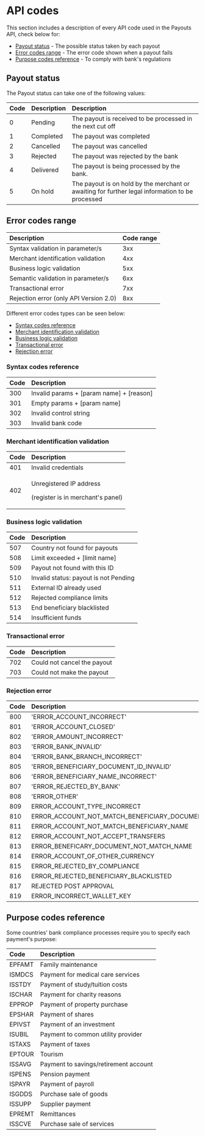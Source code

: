# API codes

This section includes a description of every API code used in the Payouts API, check below for:

* [Payout status](error-codes-reference.md#payout-status) - The possible status taken by each payout
* [Error codes range](error-codes-reference.md#error-codes-range) - The error code shown when a payout fails
* [Purpose codes reference](error-codes-reference.md#purpose-codes-reference) - To comply with bank's regulations

## Payout status

The Payout status can take one of the following values:

| Code | Description | Description |
| :--- | :--- | :--- |
| 0 | Pending | The payout is received to be processed in the next cut off |
| 1 | Completed | The payout was completed |
| 2 | Cancelled | The payout was cancelled |
| 3 | Rejected | The payout was rejected by the bank |
| 4 | Delivered | The payout is being processed by the bank. |
| 5 | On hold | The payout is on hold by the merchant or awaiting for further legal information to be processed |

## Error codes range

| Description | Code range |
| :--- | :--- |
| Syntax validation in parameter/s | 3xx |
| Merchant identification validation | 4xx |
| Business logic validation | 5xx |
| Semantic validation in parameter/s | 6xx |
| Transactional error | 7xx |
| Rejection error \(only API Version 2.0\) | 8xx |

Different error codes types can be seen below:

* [Syntax codes reference](error-codes-reference.md#syntax-codes-reference)
* [Merchant identification validation](error-codes-reference.md#merchant-identification-validation)
* [Business logic validation](error-codes-reference.md#business-logic-validation)
* [Transactional error](error-codes-reference.md#transactional-error)
* [Rejection error](error-codes-reference.md#rejection-error)

### Syntax codes reference

| Code | Description |
| :--- | :--- |
| 300 | Invalid params + \[param name\] + \[reason\] |
| 301 | Empty params + \[param name\] |
| 302 | Invalid control string |
| 303 | Invalid bank code |

### Merchant identification validation

<table>
  <thead>
    <tr>
      <th style="text-align:left">Code</th>
      <th style="text-align:left">Description</th>
    </tr>
  </thead>
  <tbody>
    <tr>
      <td style="text-align:left">401</td>
      <td style="text-align:left">Invalid credentials</td>
    </tr>
    <tr>
      <td style="text-align:left">402</td>
      <td style="text-align:left">
        <p>Unregistered IP address</p>
        <p>(register is in merchant&apos;s panel)</p>
      </td>
    </tr>
  </tbody>
</table>

### Business logic validation

| Code | Description |
| :--- | :--- |
| 507 | Country not found for payouts |
| 508 | Limit exceeded + \[limit name\] |
| 509 | Payout not found with this ID |
| 510 | Invalid status: payout is not Pending |
| 511 | External ID already used |
| 512 | Rejected compliance limits |
| 513 | End beneficiary blacklisted |
| 514 | Insufficient funds |

### Transactional error

| Code | Description |
| :--- | :--- |
| 702 | Could not cancel the payout |
| 703 | Could not make the payout |

### Rejection error

| Code | Description |
| :--- | :--- |
| 800 | 'ERROR\_ACCOUNT\_INCORRECT' |
| 801 | 'ERROR\_ACCOUNT\_CLOSED' |
| 802 | 'ERROR\_AMOUNT\_INCORRECT' |
| 803 | 'ERROR\_BANK\_INVALID' |
| 804 | 'ERROR\_BANK\_BRANCH\_INCORRECT' |
| 805 | 'ERROR\_BENEFICIARY\_DOCUMENT\_ID\_INVALID' |
| 806 | 'ERROR\_BENEFICIARY\_NAME\_INCORRECT' |
| 807 | 'ERROR\_REJECTED\_BY\_BANK' |
| 808 | 'ERROR\_OTHER' |
| 809 | ERROR\_ACCOUNT\_TYPE\_INCORRECT |
| 810 | ERROR\_ACCOUNT\_NOT\_MATCH\_BENEFICIARY\_DOCUMENT |
| 811 | ERROR\_ACCOUNT\_NOT\_MATCH\_BENEFICIARY\_NAME |
| 812 | ERROR\_ACCOUNT\_NOT\_ACCEPT\_TRANSFERS |
| 813 | ERROR\_BENEFICARY\_DOCUMENT\_NOT\_MATCH\_NAME |
| 814 | ERROR\_ACCOUNT\_OF\_OTHER\_CURRENCY |
| 815  | ERROR\_REJECTED\_BY\_COMPLIANCE |
| 816 | ERROR\_REJECTED\_BENEFICIARY\_BLACKLISTED |
| 817 | REJECTED POST APPROVAL |
| 819 | ERROR\_INCORRECT\_WALLET\_KEY |

## Purpose codes reference

Some countries' bank compliance processes require you to specify each payment's purpose:

| **Code** | **Description** |
| :--- | :--- |
| EPFAMT | Family maintenance |
| ISMDCS | Payment for medical care services |
| ISSTDY | Payment of study/tuition costs |
| ISCHAR | Payment for charity reasons |
| EPPROP | Payment of property purchase |
| EPSHAR | Payment of shares |
| EPIVST | Payment of an investment |
| ISUBIL | Payment to common utility provider |
| ISTAXS | Payment of taxes |
| EPTOUR | Tourism |
| ISSAVG | Payment to savings/retirement account |
| ISPENS | Pension payment |
| ISPAYR | Payment of payroll |
| ISGDDS | Purchase sale of goods |
| ISSUPP | Supplier payment |
| EPREMT | Remittances |
| ISSCVE | Purchase sale of services |

